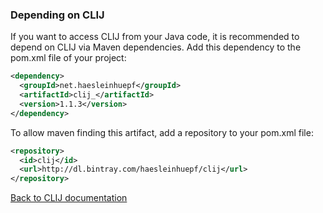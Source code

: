 
### Depending on CLIJ

If you want to access CLIJ from your Java code, it is recommended to depend on CLIJ via Maven dependencies. Add this dependency to the pom.xml file of your project:

```xml
<dependency>
  <groupId>net.haesleinhuepf</groupId>
  <artifactId>clij_</artifactId>
  <version>1.1.3</version>
</dependency>
```

To allow maven finding this artifact, add a repository to your pom.xml file:

```xml
<repository>
  <id>clij</id>
  <url>http://dl.bintray.com/haesleinhuepf/clij</url>
</repository>
```

[Back to CLIJ documentation](https://clij.github.io/)
